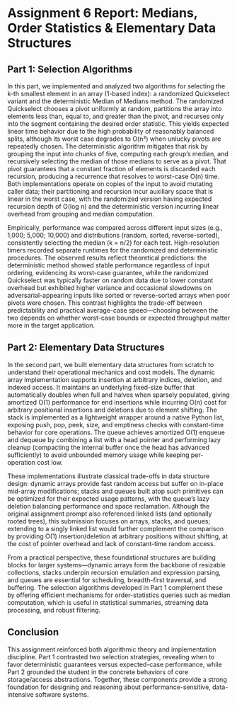 # Assignment 6 Report: Medians, Order Statistics & Elementary Data Structures

## Part 1: Selection Algorithms

In this part, we implemented and analyzed two algorithms for selecting the k-th smallest element in an array (1-based index): a randomized Quickselect variant and the deterministic Median of Medians method. The randomized Quickselect chooses a pivot uniformly at random, partitions the array into elements less than, equal to, and greater than the pivot, and recurses only into the segment containing the desired order statistic. This yields expected linear time behavior due to the high probability of reasonably balanced splits, although its worst case degrades to O(n²) when unlucky pivots are repeatedly chosen. The deterministic algorithm mitigates that risk by grouping the input into chunks of five, computing each group’s median, and recursively selecting the median of those medians to serve as a pivot. That pivot guarantees that a constant fraction of elements is discarded each recursion, producing a recurrence that resolves to worst-case O(n) time. Both implementations operate on copies of the input to avoid mutating caller data; their partitioning and recursion incur auxiliary space that is linear in the worst case, with the randomized version having expected recursion depth of O(log n) and the deterministic version incurring linear overhead from grouping and median computation.

Empirically, performance was compared across different input sizes (e.g., 1,000; 5,000; 10,000) and distributions (random, sorted, reverse-sorted), consistently selecting the median (k = n/2) for each test. High-resolution timers recorded separate runtimes for the randomized and deterministic procedures. The observed results reflect theoretical predictions: the deterministic method showed stable performance regardless of input ordering, evidencing its worst-case guarantee, while the randomized Quickselect was typically faster on random data due to lower constant overhead but exhibited higher variance and occasional slowdowns on adversarial-appearing inputs like sorted or reverse-sorted arrays when poor pivots were chosen. This contrast highlights the trade-off between predictability and practical average-case speed—choosing between the two depends on whether worst-case bounds or expected throughput matter more in the target application.

## Part 2: Elementary Data Structures

In the second part, we built elementary data structures from scratch to understand their operational mechanics and cost models. The dynamic array implementation supports insertion at arbitrary indices, deletion, and indexed access. It maintains an underlying fixed-size buffer that automatically doubles when full and halves when sparsely populated, giving amortized O(1) performance for end insertions while incurring O(n) cost for arbitrary positional insertions and deletions due to element shifting. The stack is implemented as a lightweight wrapper around a native Python list, exposing push, pop, peek, size, and emptiness checks with constant-time behavior for core operations. The queue achieves amortized O(1) enqueue and dequeue by combining a list with a head pointer and performing lazy cleanup (compacting the internal buffer once the head has advanced sufficiently) to avoid unbounded memory usage while keeping per-operation cost low.

These implementations illustrate classical trade-offs in data structure design: dynamic arrays provide fast random access but suffer on in-place mid-array modifications; stacks and queues built atop such primitives can be optimized for their expected usage patterns, with the queue’s lazy deletion balancing performance and space reclamation. Although the original assignment prompt also referenced linked lists (and optionally rooted trees), this submission focuses on arrays, stacks, and queues; extending to a singly linked list would further complement the comparison by providing O(1) insertion/deletion at arbitrary positions without shifting, at the cost of pointer overhead and lack of constant-time random access.

From a practical perspective, these foundational structures are building blocks for larger systems—dynamic arrays form the backbone of resizable collections, stacks underpin recursion emulation and expression parsing, and queues are essential for scheduling, breadth-first traversal, and buffering. The selection algorithms developed in Part 1 complement these by offering efficient mechanisms for order-statistics queries such as median computation, which is useful in statistical summaries, streaming data processing, and robust filtering.

## Conclusion

This assignment reinforced both algorithmic theory and implementation discipline. Part 1 contrasted two selection strategies, revealing when to favor deterministic guarantees versus expected-case performance, while Part 2 grounded the student in the concrete behaviors of core storage/access abstractions. Together, these components provide a strong foundation for designing and reasoning about performance-sensitive, data-intensive software systems.
